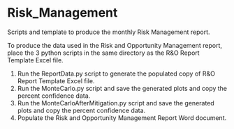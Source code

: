 # Risk_Management
Scripts and template to produce the monthly Risk Management report.

To produce the data used in the Risk and Opportunity Management report, place the 3 python scripts in the same directory as the R&O Report Template Excel file.
1. Run the ReportData.py script to generate the populated copy of R&O Report Template Excel file.
1. Run the MonteCarlo.py script and save the generated plots and copy the percent confidence data.
1. Run the MonteCarloAfterMitigation.py script and save the generated plots and copy the percent confidence data.
1. Populate the Risk and Opportunity Management Report Word document.
